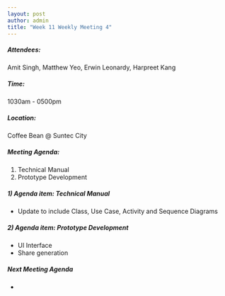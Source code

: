 ```yaml
---
layout: post
author: admin
title: "Week 11 Weekly Meeting 4"
---
```


##### Attendees:
Amit Singh, Matthew Yeo, Erwin Leonardy, Harpreet Kang

##### Time:
1030am - 0500pm

##### Location: 
Coffee Bean @ Suntec City

##### Meeting Agenda:
1. Technical Manual
2. Prototype Development


##### 1) Agenda item: Technical Manual
- Update to include Class, Use Case, Activity and Sequence Diagrams

##### 2) Agenda item: Prototype Development
- UI Interface
- Share generation

##### Next Meeting Agenda
-
